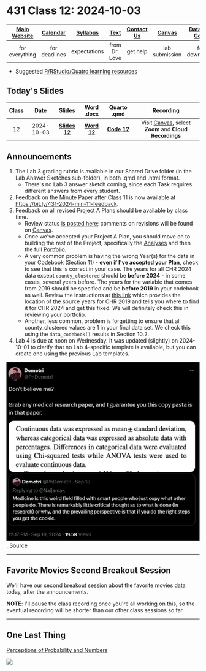 # 431 Class 12: 2024-10-03

[Main Website](https://thomaselove.github.io/431-2024/) | [Calendar](https://thomaselove.github.io/431-2024/calendar.html) | [Syllabus](https://thomaselove.github.io/431-syllabus-2024/) | [Text](https://thomaselove.github.io/431-book/) | [Contact Us](https://thomaselove.github.io/431-2024/contact.html) | [Canvas](https://canvas.case.edu) | [Data and Code](https://github.com/THOMASELOVE/431-data)
:-----------: | :--------------: | :----------: | :---------: | :-------------: | :-----------: | :------------:
for everything | for deadlines | expectations | from Dr. Love | get help | lab submission | for downloads

- Suggested [R/RStudio/Quatro learning resources](https://thomaselove.github.io/431-2024/resources.html)

## Today's Slides

Class | Date | Slides | Word .docx | Quarto .qmd | Recording
:---: | :--------: | :------: | :------: | :------: | :-------------:
12 | 2024-10-03 | **[Slides 12](https://thomaselove.github.io/431-slides-2024/class12.html)** | **[Word 12](https://thomaselove.github.io/431-slides-2024/class12w.docx)** | **[Code 12](https://github.com/THOMASELOVE/431-slides-2024/blob/main/class12.qmd)** | Visit [Canvas](https://canvas.case.edu/), select **Zoom** and **Cloud Recordings**

## Announcements

1. The Lab 3 grading rubric is available in our Shared Drive folder (in the Lab Answer Sketches sub-folder), in both .qmd and .html format.
    - There's no Lab 3 answer sketch coming, since each Task requires different answers from every student.
2. Feedback on the Minute Paper after Class 11 is now available at <https://bit.ly/431-2024-min-11-feedback>.
3. Feedback on all revised Project A Plans should be available by class time.
    - Review status [is posted here](https://github.com/THOMASELOVE/431-classes-2024/blob/main/projectA/projectA_teams.md); comments on revisions will be found on [Canvas](https://canvas.case.edu).
    - Once we've accepted your Project A Plan, you should move on to building the rest of the Project, specifically the [Analyses](https://thomaselove.github.io/431-projectA-2024/analyses.html) and then the full [Portfolio](https://thomaselove.github.io/431-projectA-2024/portfolio.html).
    - A very common problem is having the wrong Year(s) for the data in your Codebook (Section 11) - **even if I've accepted your Plan**, check to see that this is correct in your case. The years for all CHR 2024 data except `county_clustered` should be **before 2024** - in some cases, several years before. The years for the variable that comes from 2019 should be specified and be **before 2019** in your codebook as well.  Review the instructions at [this link](https://thomaselove.github.io/431-projectA-2024/data.html#sources-and-years-for-chr-2019-variables) which provides the location of the source years for CHR 2019 and tells you where to find it for CHR 2024 and get this fixed. We will definitely check this in reviewing your portfolio.
    - Another, less common, problem is forgetting to ensure that all county_clustered values are 1 in your final data set. We check this using the `data_codebook()` results in Section 10.2.
4. Lab 4 is due at noon on Wednesday. It was updated (slightly) on 2024-10-01 to clarify that no Lab 4-specific template is available, but you can create one using the previous Lab templates.

![](demetri_2024-09-19.png). [Source](https://x.com/phdemetri/status/1836801893437219321)

-----------

## Favorite Movies Second Breakout Session

We'll have our [second breakout session](https://github.com/THOMASELOVE/431-classes-2024/blob/main/movies/breakout2.md) about the favorite movies data today, after the announcements. 

**NOTE**: I'll pause the class recording once you're all working on this, so the eventual recording will be shorter than our other class sessions so far.

---------------

## One Last Thing

[Perceptions of Probability and Numbers](https://github.com/zonination/perceptions)

![](https://raw.githubusercontent.com/zonination/perceptions/master/plot1.png)
